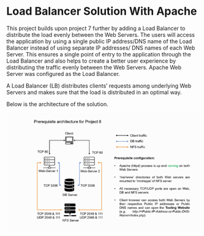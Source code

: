 # Load Balancer Solution With Apache

This project builds upon project 7 further by adding a Load Balancer to distribute the load evenly between the Web Servers. The users will access the application by using a single public IP address/DNS name of the Load Balancer instead of using separate IP addresses/ DNS names of each Web Server. This ensures a single point of entry to the application through the Load Balancer and also helps to create a better user experience by distributing the traffic evenly between the Web Servers. Apache Web Server was configured as the Load Balancer.

A Load Balancer (LB) distributes clients’ requests among underlying Web Servers and makes sure that the load is distributed in an optimal way.

Below is the architecture of the solution.

![Architecture](./media/arch.png)